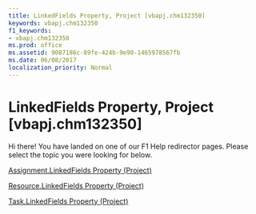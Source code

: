 ```yaml
---
title: LinkedFields Property, Project [vbapj.chm132350]
keywords: vbapj.chm132350
f1_keywords:
- vbapj.chm132350
ms.prod: office
ms.assetid: 9087186c-89fe-424b-9e90-1465978567fb
ms.date: 06/08/2017
localization_priority: Normal
---
```



# LinkedFields Property, Project [vbapj.chm132350]

Hi there! You have landed on one of our F1 Help redirector pages. Please select the topic you were looking for below.

[Assignment.LinkedFields Property (Project)](http://msdn.microsoft.com/library/72db7318-589e-bb65-a7ee-0e5031fb1122%28Office.15%29.aspx)

[Resource.LinkedFields Property (Project)](http://msdn.microsoft.com/library/e25f2bfc-ec5d-e3b2-14ec-b0c43ea79499%28Office.15%29.aspx)

[Task.LinkedFields Property (Project)](http://msdn.microsoft.com/library/c20b7704-9635-a564-22a1-dd46af74b5a6%28Office.15%29.aspx)

